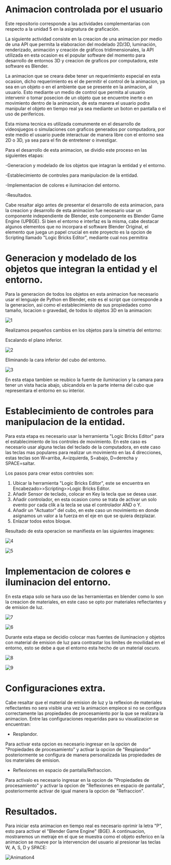 # Animacion controlada por el usuario

Este repositorio corresponde a las actividades complementarias con respecto a la unidad 5 en la asignatura de graficación.

La siguiente actividad consiste en la creacion de una animacion por medio de una API que permita la elaboracion del modelado 2D/3D, luminación, renderizado, animación y creación de gráficos tridimensionales, la API utilizada en esta ocasion es el popular software del momento para desarrollo de entornos 3D y creacion de graficos por computadora, este software es Blender.

La animacion que se creara debe tener un requerimiento especial en esta ocasion, dicho requerimiento es el de permitir el control de la animacion, ya sea en un objeto o en el ambiente que se presente en la animacion, al usuario. Esto mediante un medio de control que permita al usuario intervenir o tomar posecion de un objeto que se encuentre inerte o en movimiento dentro de la animacion, de esta manera el usuario podra manipular el objeto en tiempo real ya sea mediante un boton en pantalla o el uso de perifericos.

Esta misma tecnica es utilizada comunmente en el desarrollo de videosjuegos o simulaciones con graficos generados por computadora, por este medio el usuario puede interactuar de manera libre con el entorno sea 2D o 3D, ya sea para el fin de entretener o investigar.

Para el desarrollo de esta animacion, se dividio este proceso en las siguientes etapas:

-Generacion y modelado de los objetos que intagran la entidad y el entorno.

-Establecimiento de controles para manipulacion de la entidad.

-Implementacion de colores e iluminacion del entorno.

-Resultados.

Cabe resaltar algo antes de presentar el desarrollo de esta animacion, para la creacion y desarrollo de esta animacion fue necesario usar un componente independiente de Blender, este componente es Blender Game Engine (UPBGE). Si bien el entorno e interfaz es la misma, cabe destacar algunos elementos que no incorpara el software Blender Original, el elemento que juega un papel crucial en este proyecto es la opcion de Scripting llamado "Logic Bricks Editor", mediante cual nos permitira

# Generacion y modelado de los objetos que integran la entidad y el entorno.

Para la generacion de todos los objetos en esta animacion fue necesario usar el lenguaje de Python en Blender, este es el script que corresponde a la generacion, asi como el establecimiento de sus propiedades como tamaño, locacion o gravedad, de todos lo objetos 3D en la animacion:

![1](https://user-images.githubusercontent.com/72088585/144756294-c1af60d0-ac1d-4f6d-8e8d-239426c5c8db.png)

Realizamos pequeños cambios en los objetos para la simetria del entorno:

Escalando el plano inferior.

![2](https://user-images.githubusercontent.com/72088585/144756413-1e0c62d9-9175-4ac2-88ba-d7d098ae10f9.png)

Eliminando la cara inferior del cubo del entorno.

![3](https://user-images.githubusercontent.com/72088585/144756518-898828aa-70b4-4f1b-8358-091d37c6193c.png)

En esta etapa tambien se reubico la fuente de iluminacion y la camara para tener un vista hacia abajo, ubicandola en la parte interna del cubo que representara el entorno en su interior.

# Establecimiento de controles para manipulacion de la entidad.

Para esta etapa es necesario usar la herramienta "Logic Bricks Editor" para el establecimiento de los controles de movimiento. En este caso es necesario usar alguna teclas del teclado de la computadora, en este caso las teclas mas populares para realizar un movimiento en las 4 direcciones, estas teclas son W=arriba, A=izquierda, S=abajo, D=derecha y SPACE=saltar. 

Los pasos para crear estos controles son:

1. Ubicar la herramienta "Logic Bricks Editor", este se encuentra en Encabezado>>Scripting>>Logic Bricks Editor.
2. Añadir Sensor de teclado, colocar en Key la tecla que se desea usar.
3. Añadir controlador, en esta ocasion como se trata de activar un solo evento por cada clik a la tecla se usa el controlador AND o Y.
4. Añadir un "Actuator" del cubo, en este caso un movimiento en donde asignamos un valor a la fuerza en el eje en que se quiera dezplazar.
5. Enlazar todos estos bloque.

Resultado de esta operacion se manifiesta en las siguientes imagenes:

![4](https://user-images.githubusercontent.com/72088585/144759325-6f0ab3fa-5b0e-42a5-abb8-8bce2d51cbd3.png)

![5](https://user-images.githubusercontent.com/72088585/144759372-3b9e0cc6-4c37-4a63-94c3-f03dbb911f36.png)

# Implementacion de colores e iluminacion del entorno.

En esta etapa solo se hara uso de las herramientas en blender como lo son la creacion de materiales, en este caso se opto por materiales reflectantes y de emision de luz.

![7](https://user-images.githubusercontent.com/72088585/144759515-f094de4f-238a-4056-ae16-a7aba236975e.png)

![6](https://user-images.githubusercontent.com/72088585/144759632-c5732bf2-ba50-44fc-aa8b-d5aa29491df9.png)

Durante esta etapa se decidio colocar mas fuentes de iluminacion y objetos con material de emision de luz para contrastar los limites de movilidad en el entorno, esto se debe a que el entorno esta hecho de un material oscuro.

![8](https://user-images.githubusercontent.com/72088585/144759760-d6ce8f97-5010-419f-93bd-605722f76428.png)

![9](https://user-images.githubusercontent.com/72088585/144759761-feb3baa0-c77a-4cac-b64d-c72716aa23ef.png)

# Configuraciones extra.

Cabe resaltar que el material de emision de luz y la reflexion de materiales reflectantes no sera visible una vez la animacion empiece si no se configura correctamente las propiedades de procesamiento por la que se realizara la animacion. Entre las configuraciones requeridas para su visualizacion se encuentran:

- Resplandor.

Para activar esta opcion es necesario ingresar en la opcion de "Propiedades de procesamiento" y activar la opcion de "Resplandor" posteriormente se configura de manera personalizada las propiedades de los materiales de emision.

- Reflexiones en espacio de pantalla/Refraccion.

Para activalo es necesario ingresar en la opcion de "Propiedades de procesamiento" y activar la opcion de "Reflexiones en espacio de pantalla", posteriormente activar de igual manera la opcion de "Refraccion".

# Resultados.

Para iniciar esta animacion en tiempo real es necesario oprimir la letra "P", esto para activar el "Blender Game Engine" (BGE). A continuacion, mostraremos un metraje en el que se muestra como el objeto esferico en la animacion se mueve por la intervencion del usuario al presionar las teclas W, A, S, D y SPACE:

![Animation4](https://user-images.githubusercontent.com/72088585/144761473-fe013574-8ee8-4f08-8fa8-3546e285eb0e.gif)


